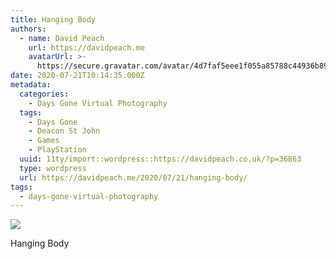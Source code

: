 ```yaml
---
title: Hanging Body
authors:
  - name: David Peach
    url: https://davidpeach.me
    avatarUrl: >-
      https://secure.gravatar.com/avatar/4d7faf5eee1f055a85788c44936b8995eaab6dfb004e7854ec747ccb272e91ee?s=96&d=mm&r=g
date: 2020-07-21T10:14:35.000Z
metadata:
  categories:
    - Days Gone Virtual Photography
  tags:
    - Days Gone
    - Deacon St John
    - Games
    - PlayStation
  uuid: 11ty/import::wordpress::https://davidpeach.co.uk/?p=36863
  type: wordpress
  url: https://davidpeach.me/2020/07/21/hanging-body/
tags:
  - days-gone-virtual-photography
---
```

[![](/assets/Hanging-Body-1536x864-iugscy9SiQQj.jpg)](/assets/Hanging-Body-1536x864-iugscy9SiQQj.jpg)

Hanging Body